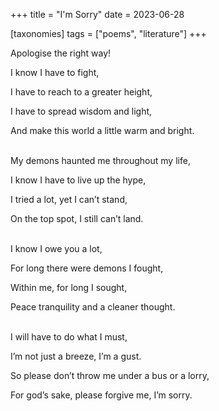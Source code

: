 +++
title = "I'm Sorry"
date = 2023-06-28

[taxonomies]
tags = ["poems", "literature"]
+++

Apologise the right way!

<!-- more -->

I know I have to fight,

I have to reach to a greater height,

I have to spread wisdom and light,

And make this world a little warm and bright.

<br>
My demons haunted me throughout my life,

I know I have to live up the hype,

I tried a lot, yet I can’t stand,

On the top spot, I still can’t land.

<br>
I know I owe you a lot,

For long there were demons I fought,

Within me, for long I sought,

Peace tranquility and a cleaner thought.

<br>
I will have to do what I must,

I’m not just a breeze, I’m a gust.

So please don’t throw me under a bus or a lorry,

For god’s sake, please forgive me, I’m sorry.
